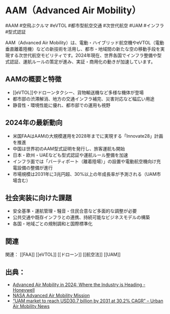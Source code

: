 # AAM（Advanced Air Mobility）

#AAM #空飛ぶクルマ #eVTOL #都市型航空交通 #次世代航空 #UAM #インフラ #型式認証

AAM（Advanced Air Mobility）は、電動・ハイブリッド航空機やeVTOL（電動垂直離着陸機）などの新技術を活用し、都市・地域間の新たな空の移動手段を実現する次世代航空モビリティです。2024年現在、世界各国でインフラ整備や型式認証、運航ルールの策定が進み、実証・商用化の動きが加速しています。

## AAMの概要と特徴
- [[eVTOL]]やドローンタクシー、貨物輸送機など多様な機体が登場
- 都市部の渋滞解消、地方の交通インフラ補完、災害対応など幅広い用途
- 静音性・環境性能に優れ、都市部での運用も視野

## 2024年の最新動向
- 米国FAAはAAMの大規模運用を2028年までに実現する「Innovate28」計画を推進
- 中国は世界初のAAM型式証明を発行し、旅客運航も開始
- 日本・欧州・UAEなども型式認証や運航ルール整備を加速
- インフラ面では「バーティポート（離着陸場）」の設置や電動航空機向け充電設備の整備が進行
- 市場規模は2031年に3兆円超、30%以上の年成長率が予測される（UAM市場含む）

## 社会実装に向けた課題
- 安全基準・運航管理・騒音・住民合意など多面的な調整が必要
- 公共交通や既存インフラとの連携、持続可能なビジネスモデルの構築
- 各国・地域ごとの規制調和と国際標準化

## 関連
関連： [[FAA]] [[eVTOL]] [[ドローン]] [[航空法]] [[UAM]]

## 出典：
- [Advanced Air Mobility in 2024: Where the Industry is Heading - Honeywell](https://www.honeywell.com/cz/en/news/2024/10/advanced-air-mobility-in-2024-where-the-industry-is-heading)
- [NASA Advanced Air Mobility Mission](https://www.nasa.gov/mission/aam/)
- [“UAM market to reach USD30.7 billion by 2031 at 30.2% CAGR” – Urban Air Mobility News](https://www.urbanairmobilitynews.com/market-analysis/uam-market-to-reach-usd30-7-billion-by-2031-at-30-2-cagr-latest-market-report/)
